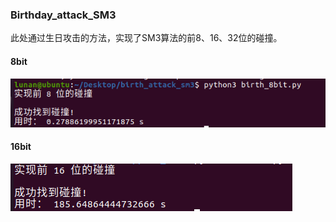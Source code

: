 ### Birthday_attack_SM3

此处通过生日攻击的方法，实现了SM3算法的前8、16、32位的碰撞。

#### 8bit

![8bit](https://github.com/lunan0320/Crypto_projects/blob/main/2.Birthday_Attack_SM3/8bit.png)

#### 16bit

![16bit](https://github.com/lunan0320/Crypto_projects/blob/main/2.Birthday_Attack_SM3/16bit.png)